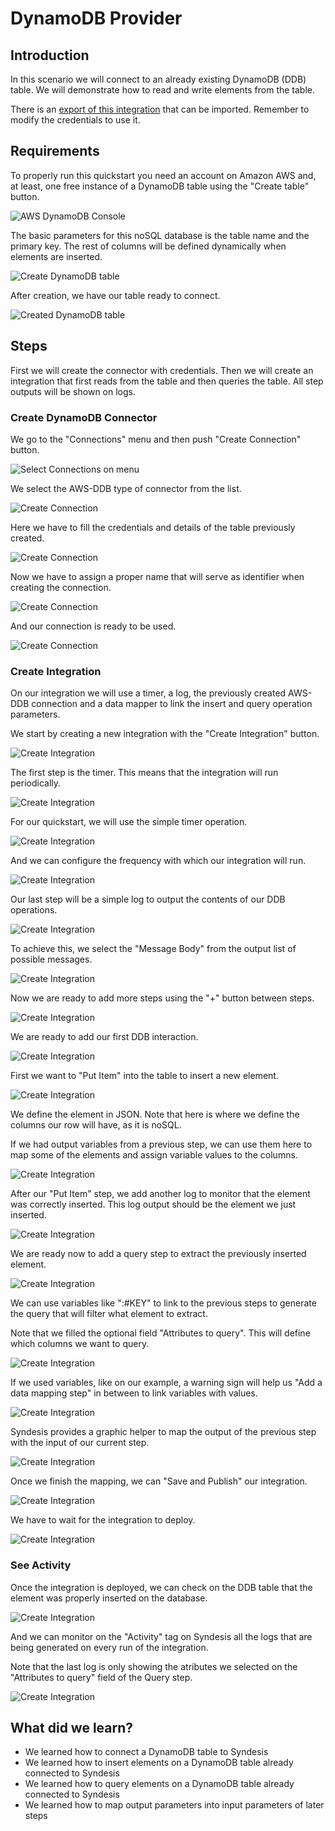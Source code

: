 # DynamoDB Provider

## Introduction

In this scenario we will connect to an already existing DynamoDB (DDB) table. We will demonstrate how to read and write elements from the table.

There is an [export of this integration](assets/QuickStartSyndesis-export.zip) that can be imported. Remember to modify the credentials to use it.

## Requirements

To properly run this quickstart you need an account on Amazon AWS and, at least, one free instance of a DynamoDB table using the "Create table" button.

![AWS DynamoDB Console](img/create_table.png)

The basic parameters for this noSQL database is the table name and the primary key. The rest of columns will be defined dynamically when elements are inserted.

![Create DynamoDB table](img/create_table2.png)

After creation, we have our table ready to connect.

![Created DynamoDB table](img/table_overview.png)

## Steps

First we will create the connector with credentials. Then we will create an integration that first reads from the table and then queries the table. All step outputs will be shown on logs.

### Create DynamoDB Connector

We go to the "Connections" menu and then push "Create Connection" button.

![Select Connections on menu](img/syndesis_menu.png)

We select the AWS-DDB type of connector from the list. 

![Create Connection](img/create_connection.png)

Here we have to fill the credentials and details of the table previously created. 

![Create Connection](img/create_connection2.png)

Now we have to assign a proper name that will serve as identifier when creating the connection.

![Create Connection](img/create_connection3.png)

And our connection is ready to be used.

![Create Connection](img/create_connection4.png)

### Create Integration

On our integration we will use a timer, a log, the previously created AWS-DDB connection and a data mapper to link the insert and query operation parameters.

We start by creating a new integration with the "Create Integration" button.

![Create Integration](img/create_integration.png)

The first step is the timer. This means that the integration will run periodically.

![Create Integration](img/create_integration2.png)

For our quickstart, we will use the simple timer operation.

![Create Integration](img/create_integration3.png)

And we can configure the frequency with which our integration will run.

![Create Integration](img/create_integration4.png)

Our last step will be a simple log to output the contents of our DDB operations.

![Create Integration](img/create_integration5.png)

To achieve this, we select the "Message Body" from the output list of possible messages.

![Create Integration](img/create_integration6.png)

Now we are ready to add more steps using the "+" button between steps.

![Create Integration](img/create_integration7.png)

We are ready to add our first DDB interaction.

![Create Integration](img/create_integration8.png)

First we want to "Put Item" into the table to insert a new element.

![Create Integration](img/create_integration9.png)

We define the element in JSON. Note that here is where we define the columns our row will have, as it is noSQL. 

If we had output variables from a previous step, we can use them here to map some of the elements and assign variable values to the columns.

![Create Integration](img/create_integration10.png)

After our "Put Item" step, we add another log to monitor that the element was correctly inserted. This log output should be the element we just inserted.

![Create Integration](img/create_integration11.png)

We are ready now to add a query step to extract the previously inserted element.

![Create Integration](img/create_integration12.png)

We can use variables like ":#KEY" to link to the previous steps to generate the query that will filter what element to extract.

Note that we filled the optional field "Attributes to query". This will define which columns we want to query.

![Create Integration](img/create_integration13.png)

If we used variables, like on our example, a warning sign will help us "Add a data mapping step" in between to link variables with values.

![Create Integration](img/create_integration14.png)

Syndesis provides a graphic helper to map the output of the previous step with the input of our current step.

![Create Integration](img/create_integration15.png)

Once we finish the mapping, we can "Save and Publish" our integration.

![Create Integration](img/create_integration16.png)

We have to wait for the integration to deploy.

![Create Integration](img/create_integration17.png)

### See Activity

Once the integration is deployed, we can check on the DDB table that the element was properly inserted on the database.

![Create Integration](img/show_activity.png)

And we can monitor on the "Activity" tag on Syndesis all the logs that are being generated on every run of the integration.

Note that the last log is only showing the atributes we selected on the "Attributes to query" field of the Query step.

![Create Integration](img/show_activity1.png)

## What did we learn?
* We learned how to connect a DynamoDB table to Syndesis
* We learned how to insert elements on a DynamoDB table already connected to Syndesis
* We learned how to query elements on a DynamoDB table already connected to Syndesis
* We learned how to map output parameters into input parameters of later steps
